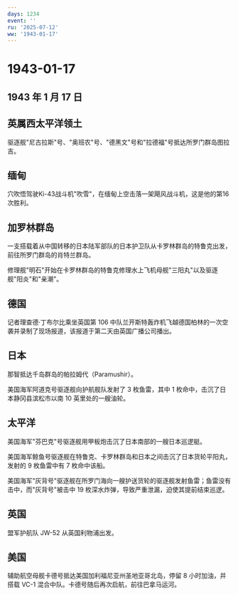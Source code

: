 ```yaml
---
days: 1234
event: ''
ru: '2025-07-12'
ww: '1943-01-17'
---
```


# 1943-01-17

## 1943 年 1 月 17 日

## 英属西太平洋领土

驱逐舰"尼古拉斯"号、"奥班农"号、"德黑文"号和"拉德福"号抵达所罗门群岛图拉吉。

## 缅甸

穴吹悟驾驶Ki-43战斗机"吹雪"，在缅甸上空击落一架飓风战斗机，这是他的第16次胜利。

## 加罗林群岛

一支搭载着从中国转移的日本陆军部队的日本护卫队从卡罗林群岛的特鲁克出发，前往所罗门群岛的肖特兰群岛。

修理舰"明石"开始在卡罗林群岛的特鲁克修理水上飞机母舰"三阳丸"以及驱逐舰"阳炎"和"亲潮"。

## 德国

记者理查德·丁布尔比乘坐英国第 106
中队兰开斯特轰炸机飞越德国柏林的一次空袭并录制了现场报道，该报道于第二天由英国广播公司播出。

## 日本

那智抵达千岛群岛的帕拉姆代（Paramushir）。

美国海军阿道克号驱逐舰向护航舰队发射了 3 枚鱼雷，其中 1
枚命中，击沉了日本静冈县滨松市以南 10 英里处的一艘油轮。

## 太平洋

美国海军"芬巴克"号驱逐舰用甲板炮击沉了日本南部的一艘日本巡逻艇。

美国海军鲸鱼号驱逐舰在特鲁克、卡罗林群岛和日本之间击沉了日本货轮平阳丸，发射的
9 枚鱼雷中有 7 枚命中该船。

美国海军"灰背号"驱逐舰在所罗门海向一艘护送货轮的驱逐舰发射鱼雷；鱼雷没有击中，而"灰背号"被击中
19 枚深水炸弹，导致严重泄漏，迫使其提前结束巡逻。

## 英国

盟军护航队 JW-52 从英国利物浦出发。

## 美国

辅助航空母舰卡德号抵达美国加利福尼亚州圣地亚哥北岛，停留 8
小时加油，并搭载 VC-1 混合中队。卡德号随后再次启航，前往巴拿马运河。